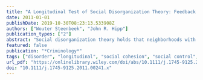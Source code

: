 ```yaml
---
title: "A Longitudinal Test of Social Disorganization Theory: Feedback Effects Among Cohesion, Social Control, and Disorder*"
date: 2011-01-01
publishDate: 2019-10-30T08:23:13.533908Z
authors: ["Wouter Steenbeek", "John R. Hipp"]
publication_types: ["2"]
abstract: "Social disorganization theory holds that neighborhoods with greater residential stability, higher socioeconomic status, and more ethnic homogeneity experience less disorder because these neighborhoods have higher social cohesion and exercise more social control. Recent extensions of the theory argue that disorder in turn affects these structural characteristics and mechanisms. Using a data set on 74 neighborhoods in the city of Utrecht in the Netherlands spanning 10 years, we tested the extended theory, which to date only a few studies have been able to do because of the unavailability of neighborhood-level longitudinal data. We also improve on previous studies by distinguishing between the potential for social control (feelings of responsibility) and the actual social control behavior. Cross-sectional analyses replicate earlier findings, but the results of longitudinal cross-lagged models suggest that disorder has large consequences for subsequent levels of social control and residential instability, thus leading to more disorder. This is in contrast to most previous studies, which assume disorder to be more a consequence than a cause. This study underlines the importance of longitudinal data, allowing for simultaneously testing the causes and consequences of disorder, as well as the importance of breaking down social control into the two dimensions of the potential for social control and the actual social control behavior."
featured: false
publication: "*Criminology*"
tags: ["disorder", "longitudinal", "social cohesion", "social control", "social disorganization", "CV"]
url_pdf: "https://onlinelibrary.wiley.com/doi/abs/10.1111/j.1745-9125.2011.00241.x"
doi: "10.1111/j.1745-9125.2011.00241.x"
---
```


